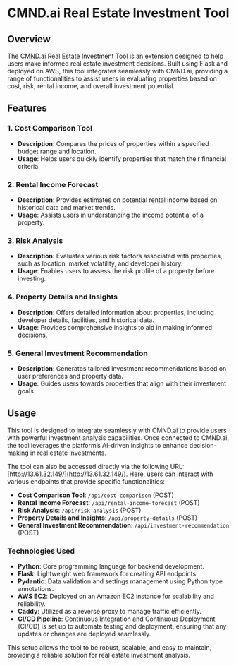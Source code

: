 # CMND.ai Real Estate Investment Tool

## Overview

The CMND.ai Real Estate Investment Tool is an extension designed to help users make informed real estate investment decisions. Built using Flask and deployed on AWS, this tool integrates seamlessly with CMND.ai, providing a range of functionalities to assist users in evaluating properties based on cost, risk, rental income, and overall investment potential.

## Features

### 1. Cost Comparison Tool

- **Description**: Compares the prices of properties within a specified budget range and location.
- **Usage**: Helps users quickly identify properties that match their financial criteria.

### 2. Rental Income Forecast

- **Description**: Provides estimates on potential rental income based on historical data and market trends.
- **Usage**: Assists users in understanding the income potential of a property.

### 3. Risk Analysis

- **Description**: Evaluates various risk factors associated with properties, such as location, market volatility, and developer history.
- **Usage**: Enables users to assess the risk profile of a property before investing.

### 4. Property Details and Insights

- **Description**: Offers detailed information about properties, including developer details, facilities, and historical data.
- **Usage**: Provides comprehensive insights to aid in making informed decisions.

### 5. General Investment Recommendation

- **Description**: Generates tailored investment recommendations based on user preferences and property data.
- **Usage**: Guides users towards properties that align with their investment goals.

## Usage

This tool is designed to integrate seamlessly with CMND.ai to provide users with powerful investment analysis capabilities. Once connected to CMND.ai, the tool leverages the platform’s AI-driven insights to enhance decision-making in real estate investments.

The tool can also be accessed directly via the following URL: [http://13.61.32.149/](http://13.61.32.149/). Here, users can interact with various endpoints that provide specific functionalities:

- **Cost Comparison Tool**: `/api/cost-comparison` (POST)
- **Rental Income Forecast**: `/api/rental-income-forecast` (POST)
- **Risk Analysis**: `/api/risk-analysis` (POST)
- **Property Details and Insights**: `/api/property-details` (POST)
- **General Investment Recommendation**: `/api/investment-recommendation` (POST)

### Technologies Used

- **Python**: Core programming language for backend development.
- **Flask**: Lightweight web framework for creating API endpoints.
- **Pydantic**: Data validation and settings management using Python type annotations.
- **AWS EC2**: Deployed on an Amazon EC2 instance for scalability and reliability.
- **Caddy**: Utilized as a reverse proxy to manage traffic efficiently.
- **CI/CD Pipeline**: Continuous Integration and Continuous Deployment (CI/CD) is set up to automate testing and deployment, ensuring that any updates or changes are deployed seamlessly.

This setup allows the tool to be robust, scalable, and easy to maintain, providing a reliable solution for real estate investment analysis.
